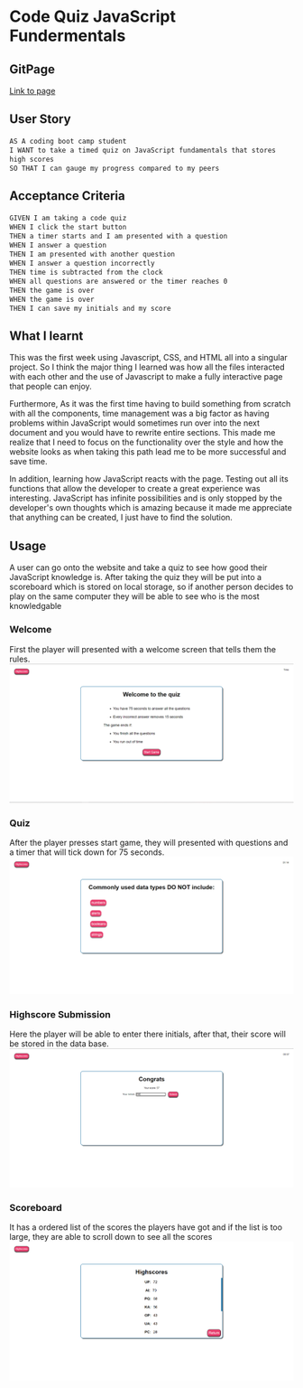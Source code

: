 # Code Quiz JavaScript Fundermentals

## GitPage

[Link to page](https://amillsy.github.io/Code-Quiz-JavaScript-Fundermentals/)

## User Story

```
AS A coding boot camp student
I WANT to take a timed quiz on JavaScript fundamentals that stores high scores
SO THAT I can gauge my progress compared to my peers
```

## Acceptance Criteria

```
GIVEN I am taking a code quiz
WHEN I click the start button
THEN a timer starts and I am presented with a question
WHEN I answer a question
THEN I am presented with another question
WHEN I answer a question incorrectly
THEN time is subtracted from the clock
WHEN all questions are answered or the timer reaches 0
THEN the game is over
WHEN the game is over
THEN I can save my initials and my score
```

## What I learnt

This was the first week using Javascript, CSS, and HTML all into a singular project. So I think the major thing I learned was how all the files interacted with each other and the use of Javascript to make a fully interactive page that people can enjoy.

Furthermore, As it was the first time having to build something from scratch with all the components, time management was a big factor as having problems within JavaScript would sometimes run over into the next document and you would have to rewrite entire sections. This made me realize that I need to focus on the functionality over the style and how the website looks as when taking this path lead me to be more successful and save time.

In addition, learning how JavaScript reacts with the page. Testing out all its functions that allow the developer to create a great experience was interesting. JavaScript has infinite possibilities and is only stopped by the developer's own thoughts which is amazing because it made me appreciate that anything can be created, I just have to find the solution.

## Usage

A user can go onto the website and take a quiz to see how good their JavaScript knowledge is. After taking the quiz they will be put into a scoreboard which is stored on local storage, so if another person decides to play on the same computer they will be able to see who is the most knowledgable

### Welcome

First the player will presented with a welcome screen that tells them the rules.
![Welcome screen of the JavaScript Quiz](./assets/images/README_Images/WelcomeScreen.png)

### Quiz

After the player presses start game, they will presented with questions and a timer that will tick down for 75 seconds.
![Question about commonly used data types](./assets/images/README_Images/Questions.png)

### Highscore Submission

Here the player will be able to enter there initials, after that, their score will be stored in the data base.
![Submission page for the scores](./assets/images/README_Images/HighscoreSubmit.png)

### Scoreboard

It has a ordered list of the scores the players have got and if the list is too large, they are able to scroll down to see all the scores
![Scoreboard with scores](./assets/images/README_Images/Scoreboard.png)
